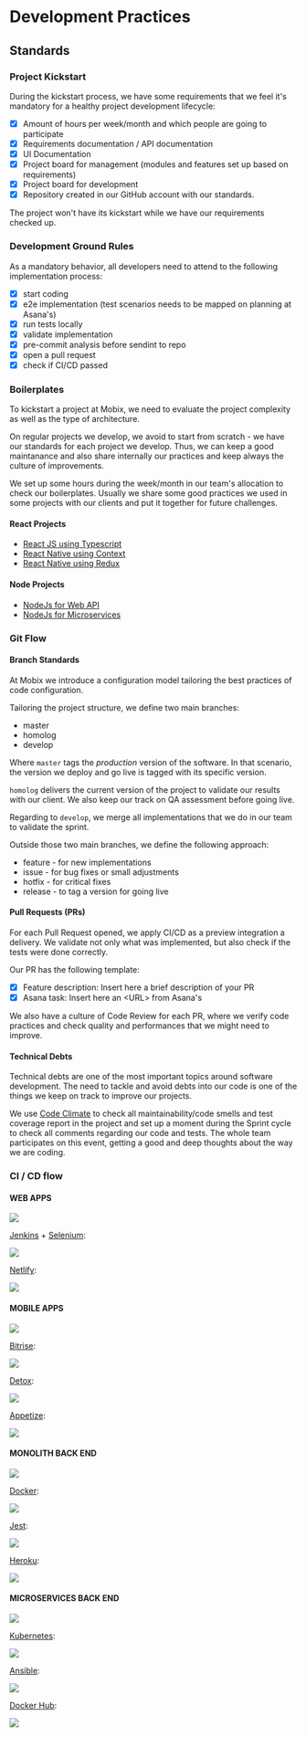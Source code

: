 # Development Practices

## Standards

### Project Kickstart

During the kickstart process, we have some requirements that we feel it's mandatory for a healthy project development lifecycle:

* [x] Amount of hours per week/month and which people are going to participate
* [x] Requirements documentation / API documentation
* [x] UI Documentation
* [x] Project board for management \(modules and features set up based on requirements\)
* [x] Project board for development
* [x] Repository created in our GitHub account with our standards.

The project won't have its kickstart while we have our requirements checked up.

### Development Ground Rules

As a mandatory behavior, all developers need to attend to the following implementation process:

* [x] start coding
* [x] e2e implementation \(test scenarios needs to be mapped on planning at Asana's\)
* [x] run tests locally
* [x] validate implementation
* [x] pre-commit analysis before sendint to repo
* [x] open a pull request
* [x] check if CI/CD passed

### Boilerplates

To kickstart a project at Mobix, we need to evaluate the project complexity as well as the type of architecture.

On regular projects we develop, we avoid to start from scratch - we have our standards for each project we develop. Thus, we can keep a good maintanance and also share internally our practices and keep always the culture of improvements.

We set up some hours during the week/month in our team's allocation to check our boilerplates. Usually we share some good practices we used in some projects with our clients and put it together for future challenges.

#### **React Projects**

* [React JS using Typescript](https://github.com/mobixsoftwarestudio/react-typescript-boilerplate)
* [React Native using Context](https://github.com/mobixsoftwarestudio/react-native-context-boilerplate)
* [React Native using Redux](https://github.com/mobixsoftwarestudio/react-native-redux-boilerplate)

#### **Node Projects**

* [NodeJs for Web API](https://github.com/mobixsoftwarestudio/node-boilerplate)
* [NodeJs for Microservices](https://github.com/mobixsoftwarestudio/node-ms-boilerplate)

### Git Flow

#### Branch Standards

At Mobix we introduce a configuration model tailoring the best practices of code configuration.

Tailoring the project structure, we define two main branches:

* master
* homolog
* develop

Where `master` tags the _production_ version of the software. In that scenario, the version we deploy and go live is tagged with its specific version.

`homolog` delivers the current version of the project to validate our results with our client. We also keep our track on QA assessment before going live.

Regarding to `develop`, we merge all implementations that we do in our team to validate the sprint.

Outside those two main branches, we define the following approach:

* feature - for new implementations
* issue - for bug fixes or small adjustments 
* hotfix - for critical fixes 
* release - to tag a version for going live

#### Pull Requests \(PRs\)

For each Pull Request opened, we apply CI/CD as a preview integration a delivery. We validate not only what was implemented, but also check if the tests were done correctly.

Our PR has the following template:

* [x] Feature description: Insert here a brief description of your PR
* [x] Asana task: Insert here an &lt;URL&gt; from Asana's

We also have a culture of Code Review for each PR, where we verify code practices and check quality and performances that we might need to improve.

#### Technical Debts

Technical debts are one of the most important topics around software development. The need to tackle and avoid debts into our code is one of the things we keep on track to improve our projects.

We use [Code Climate](https://codeclimate.com/) to check all maintainability/code smells and test coverage report in the project and set up a moment during the Sprint cycle to check all comments regarding our code and tests. The whole team participates on this event, getting a good and deep thoughts about the way we are coding.

### CI / CD flow

#### WEB APPS

![](https://github.com/mobixsoftwarestudio/mobix-playbook/blob/master/Images/CI_CD_WebApp.png?raw=true)

[Jenkins](https://www.jenkins.io/) + [Selenium](https://www.selenium.dev/):

![](https://github.com/mobixsoftwarestudio/mobix-playbook/blob/master/Images/Jenkins_Selenium.png?raw=true)

[Netlify](https://www.netlify.com/):

![](https://github.com/mobixsoftwarestudio/mobix-playbook/blob/master/Images/Netlify.png?raw=true)

#### MOBILE APPS

![](https://github.com/mobixsoftwarestudio/mobix-playbook/blob/master/Images/CI_CD_Mobile.png?raw=true)

[Bitrise](https://www.bitrise.io/):

![](https://github.com/mobixsoftwarestudio/mobix-playbook/blob/master/Images/Bitrise.png?raw=true)

[Detox](https://github.com/wix/Detox):

![](https://github.com/mobixsoftwarestudio/mobix-playbook/blob/master/Images/Detox.png?raw=true)

[Appetize](https://appetize.io/):

![](https://github.com/mobixsoftwarestudio/mobix-playbook/blob/master/Images/Appetize.png?raw=true)

#### MONOLITH BACK END

![](https://github.com/mobixsoftwarestudio/mobix-playbook/blob/master/Images/CI_CD_Monolith.png?raw=true)

[Docker](https://www.docker.com/):

![](https://github.com/mobixsoftwarestudio/mobix-playbook/blob/master/Images/Docker.png?raw=true)

[Jest](https://jestjs.io/):

![](https://github.com/mobixsoftwarestudio/mobix-playbook/blob/master/Images/Jest.png?raw=true)

[Heroku](https://www.heroku.com/):

![](https://github.com/mobixsoftwarestudio/mobix-playbook/blob/master/Images/Heroku.png?raw=true)

#### MICROSERVICES BACK END

![](https://github.com/mobixsoftwarestudio/mobix-playbook/blob/master/Images/CI_CD_Microservice.png?raw=true)

[Kubernetes](https://kubernetes.io/):

![](https://github.com/mobixsoftwarestudio/mobix-playbook/blob/master/Images/Kubernetes.png?raw=true)

[Ansible](https://www.ansible.com/):

![](https://github.com/mobixsoftwarestudio/mobix-playbook/blob/master/Images/Ansible.png?raw=true)

[Docker Hub](https://hub.docker.com/):

![](https://github.com/mobixsoftwarestudio/mobix-playbook/blob/master/Images/Docker_Hub.png?raw=true)

